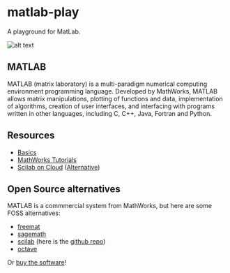 # matlab-play

A playground for MatLab.

![alt text][matlab-logo]

## MATLAB

MATLAB (matrix laboratory) is a multi-paradigm numerical computing environment programming language. Developed by MathWorks, MATLAB allows matrix manipulations, plotting of functions and data, implementation of algorithms, creation of user interfaces, and interfacing with programs written in other languages, including C, C++, Java, Fortran and Python.

## Resources

* [Basics][basics]
* [MathWorks Tutorials][mathworks-tutorials]
* [Scilab on Cloud][scilab-cloud] ([Alternative][scilab-hotcalcul])

## Open Source alternatives

MATLAB is a commmercial system from MathWorks, but here are some FOSS alternatives:

* [freemat][freemat]
* [sagemath][sagemath]
* [scilab][scilab] (here is the [github repo][scilab-github])
* [octave][octave]

Or [buy the software][buy]!

[matlab-logo]: http://ingcivilocpvb.files.wordpress.com/2010/11/matlab.jpg "MATLAB"
[basics]: http://www.math.utah.edu/~eyre/computing/matlab-intro/
[mathworks-tutorials]: https://www.mathworks.com/academia/student_center/tutorials/
[freemat]: http://freemat.sourceforge.net/
[sagemath]: http://www.sagemath.org/
[scilab]: http://www.scilab.org/
[scilab-cloud]: http://cloud.scilab.in/
[scilab-hotcalcul]: http://hotcalcul.com/on-line-calculator/scilab
[scilab-github]: https://github.com/opencollab/scilab
[octave]: http://www.gnu.org/software/octave/
[buy]: https://www.mathworks.com/academia/student_version/
